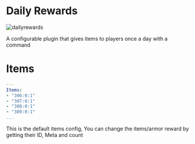  # Daily Rewards
 ![dailyrewards](https://raw.githubusercontent.com/Eris11dib/Plugins-Logo/logo.png)

A configurable plugin that gives items to players once a day with a command

# Items

```yaml
---
Items:
- "306:0:1"
- "307:0:1"
- "308:0:1"
- "309:0:1"
...
```

This is the default items config, You can change the items/armor reward by getting their ID, Meta and count
